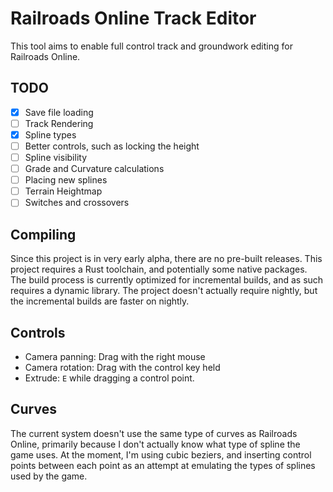 # Railroads Online Track Editor

This tool aims to enable full control track and groundwork editing for Railroads
Online.

## TODO

- [x] Save file loading
- [ ] Track Rendering
- [x] Spline types
- [ ] Better controls, such as locking the height
- [ ] Spline visibility
- [ ] Grade and Curvature calculations
- [ ] Placing new splines
- [ ] Terrain Heightmap
- [ ] Switches and crossovers

## Compiling

Since this project is in very early alpha, there are no pre-built releases. This
project requires a Rust toolchain, and potentially some native packages. The build
process is currently optimized for incremental builds, and as such requires a dynamic
library. The project doesn't actually require nightly, but the incremental builds
are faster on nightly.

## Controls

- Camera panning: Drag with the right mouse
- Camera rotation: Drag with the control key held
- Extrude: `E` while dragging a control point.

## Curves

The current system doesn't use the same type of curves as Railroads Online, primarily
because I don't actually know what type of spline the game uses. At the moment, I'm
using cubic beziers, and inserting control points between each point as an attempt
at emulating the types of splines used by the game.
